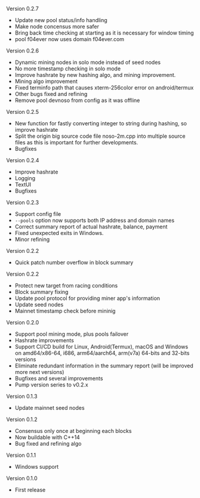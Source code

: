 Version 0.2.7

- Update new pool status/info handling
- Make node concensus more safer
- Bring back time checking at starting as it is necessary for window timing 
- pool f04ever now uses domain f04ever.com

Version 0.2.6

- Dynamic mining nodes in solo mode instead of seed nodes
- No more timestamp checking in solo mode
- Improve hashrate by new hashing algo, and mining improvement.
- Mining algo improvement
- Fixed terminfo path that causes xterm-256color error on android/termux
- Other bugs fixed and refining
- Remove pool devnoso from config as it was offline

Version 0.2.5

- New function for fastly converting integer to string during hashing, so improve hashrate
- Split the origin big source code file noso-2m.cpp into multiple source files as this is important for further developments.
- Bugfixes


Version 0.2.4

- Improve hashrate
- Logging
- TextUI
- Bugfixes

Version 0.2.3

- Support config file
- `--pools` option now supports both IP address and domain names
- Correct summary report of actual hashrate, balance, payment
- Fixed unexpected exits in Windows.
- Minor refining

Version 0.2.2

- Quick patch number overflow in block summary

Version 0.2.2

- Protect new target from racing conditions
- Block summary fixing
- Update pool protocol for providing miner app's information
- Update seed nodes
- Mainnet timestamp check before mininig

Version 0.2.0

- Support pool mining mode, plus pools failover
- Hashrate improvements
- Support CI/CD build for Linux, Android(Termux), macOS and Windows on amd64/x86-64, i686, arm64/aarch64, arm(v7a) 64-bits and 32-bits versions
- Eliminate redundant information in the summary report (will be improved more next versions)
- Bugfixes and several improvements
- Pump version series to v0.2.x

Version 0.1.3

- Update mainnet seed nodes

Version 0.1.2

- Consensus only once at beginning each blocks
- Now buildable with C++14
- Bug fixed and refining algo

Version 0.1.1

- Windows support

Version 0.1.0

- First release
